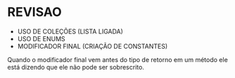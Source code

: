 # REVISAO

- USO DE COLEÇÕES (LISTA LIGADA)
- USO DE ENUMS
- MODIFICADOR FINAL (CRIAÇÃO DE CONSTANTES)

Quando o modificador final vem antes do tipo de retorno em um método ele está dizendo que ele não pode ser sobrescrito.